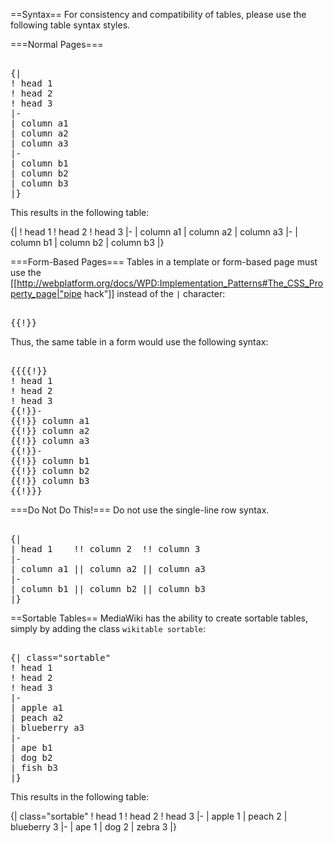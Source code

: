 ==Syntax==
For consistency and compatibility of tables, please use the following table syntax styles.

===Normal Pages===
<pre><nowiki>
{|
! head 1
! head 2
! head 3
|-
| column a1
| column a2
| column a3
|-
| column b1
| column b2
| column b3
|}
</nowiki></pre>

This results in the following table:

{|
! head 1
! head 2
! head 3
|-
| column a1
| column a2
| column a3
|-
| column b1
| column b2
| column b3
|}

===Form-Based Pages===
Tables in a template or form-based page must use the [[http://webplatform.org/docs/WPD:Implementation_Patterns#The_CSS_Property_page|"pipe hack"]] instead of the <code>|</code> character:

<pre><nowiki>
{{!}}
</nowiki></pre>

Thus, the same table in a form would use the following syntax:

<pre><nowiki>
{{{{!}}
! head 1
! head 2
! head 3
{{!}}-
{{!}} column a1
{{!}} column a2
{{!}} column a3
{{!}}-
{{!}} column b1
{{!}} column b2
{{!}} column b3
{{!}}}
</nowiki></pre>

===Do Not Do This!===
Do not use the single-line row syntax.
<pre><nowiki>
{|
| head 1    !! column 2  !! column 3
|-
| column a1 || column a2 || column a3
|-
| column b1 || column b2 || column b3
|}
</nowiki></pre>

==Sortable Tables==
MediaWiki has the ability to create sortable tables, simply by adding the class <code>wikitable sortable</code>:

<pre><nowiki>
{| class="sortable"
! head 1
! head 2
! head 3
|-
| apple a1
| peach a2
| blueberry a3
|-
| ape b1
| dog b2
| fish b3
|}
</nowiki></pre>

This results in the following table:

{| class="sortable"
! head 1
! head 2
! head 3
|-
| apple 1
| peach 2
| blueberry 3
|-
| ape 1
| dog 2
| zebra 3
|}